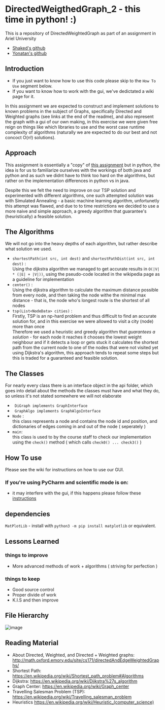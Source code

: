 # DirectedWeigthedGraph_2 - this time in python! :)

This is a repository of DirectedWeightedGraph as part of an assignment in Ariel University 
</br>

* [Shaked's github](https://github.com/20shaked20)
* [Yonatan's github](https://github.com/Teklar223)

## Introduction
- If you just want to know how to use this code please skip to the ``` How To Use ``` segment below.
- If you want to know how to work with the gui, we've dedictated a wiki page for it.

In this assignment we are expected to construct and implement solutions to known problems in the subject of Graphs, specifically Directed and Weighted graphs (see links at the end of the readme), and also represent the graph with a gui of our own making, in this exercise we were given free reign on things like which libraries to use and the worst case runtime complexity of algorithms (naturally we are expected to do our best and not concoct O(n!) solutions).

## Approach

This assignment is essentially a "copy" of [this assignment](https://github.com/20shaked20/DirectedWeightedGraph) but in python, the idea is for us to familiarize ourselves with the workings of both java and python and as such we didnt have to think too hard on the algorithms, but rather on the implementation differences in python vs in java.</br>

Despite this we felt the need to improve on our TSP solution and experimented with different algorithms, one such attempted solution was with Simulated Annealing - a basic machine learning algorithm, unfortunetly this attempt was flawed, and due to to time restrictions we decided to use a more naive and simple approach, a greedy algorithm that guarantee's (heuristically) a feasible solution.
 </br>

## The Algorithms
We will not go into the heavy depths of each algorithm, but rather describe what solution we used. </br>

- ``` shortestPath(int src, int dest) ``` and ``` shortestPathDist(int src, int dest) ``` : </br>
Using the dijkstra algorithm we managed to get accurate results in ``` O(|V| * (|E| + |V|)) ```, using the pseudo-code located in the wikipedia page as a guideline for implementation
- ``` center() ``` : </br>
Using the dijkstra algorithm to calculate the maximum distance possible from every node, and then taking the node withe the minimal max distance - that is, the node who's longest route is the shortest of all nodes
- ``` tsp(List<NodeData> cities) ``` : </br>
Firstly, TSP is an np-hard problem and thus difficult to find an accurate solution for, and in this exercise we were allowed to visit a city (node) more than once </br>
Therefore we used a heuristic and greedy algorithm that *guarantees a solution* - for each node it reaches it chooses the lowest weight neighbour and if it detects a loop or gets stuck it calculates the shortest path from the current node to one of the nodes that were not visited yet using Dijkstra's algorithm, this approach tends to repeat some steps but this is traded for a guaranteed and feasible solution.  </br>

## The Classes
For nearly every class there is an interface object in the api folder, which goes into detail about the methods the classes must have and what they do, so unless it's not stated somewhere we will not elaborate

- ``` DiGraph implements GraphInterface```
- ``` GraphAlgo implements GraphAlgoInterface```
- ``` Node ``` : </br>
this class represents a node and contains the node id and position, and dictionaries of edges coming in and out of the node ( seperately )
- ``` main ```: </br>
this class is used to by the course staff to check our implementation using the ``` check() ``` method ( which calls ``` check0() ... check3() ``` )

## How To use
Please see the wiki for instructions on how to use our GUI.

### If you're using PyCharm and scientific mode is on:
* it may interfere with the gui, if this happens please follow these [instructions](https://stackoverflow.com/questions/48384041/pycharm-how-to-remove-sciview)

## dependencies

``` MatPlotLib ```  - install with ``` python3 -m pip install matplotlib ``` or equivalent.

## Lessons Learned
### things to improve
- More advanced methods of work + algorithms ( striving for perfection )

### things to keep
- Good source control
- Proper divide of work
- K.I.S and then improve

## File Hierarchy
![image](https://user-images.githubusercontent.com/73063105/147392899-a9b84ab5-a327-4353-807f-ac2cf9e38d74.png)


## Reading Material
- About Directed, Weighted, and Directed + Weighted graphs: http://math.oxford.emory.edu/site/cs171/directedAndEdgeWeightedGraphs/
- Shortest Path: https://en.wikipedia.org/wiki/Shortest_path_problem#Algorithms
- Dijkstra: https://en.wikipedia.org/wiki/Dijkstra%27s_algorithm
- Graph Center: https://en.wikipedia.org/wiki/Graph_center
- Travelling Salesman Problem (TSP): https://en.wikipedia.org/wiki/Travelling_salesman_problem
- Heuristics https://en.wikipedia.org/wiki/Heuristic_(computer_science)
